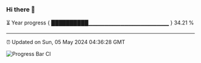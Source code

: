 ### Hi there 👋

⏳ Year progress { ██████████▁▁▁▁▁▁▁▁▁▁▁▁▁▁▁▁▁▁▁▁ } 34.21 %

---

⏰ Updated on Sun, 05 May 2024 04:36:28 GMT

![Progress Bar CI](https://github.com/IshwaranRudhara/GIT-ACTION/workflows/Progress%20Bar%20CI/badge.svg)
